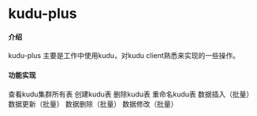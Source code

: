 # kudu-plus

#### 介绍
kudu-plus 主要是工作中使用kudu，对kudu client熟悉来实现的一些操作。

#### 功能实现

查看kudu集群所有表
创建kudu表
删除kudu表
重命名kudu表
数据插入（批量）
数据更新（批量）
数据删除（批量）
数据修改（批量）